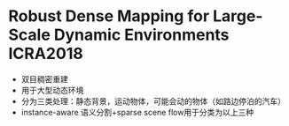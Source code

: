 # Robust Dense Mapping for Large-Scale Dynamic Environments ICRA2018

* 双目稠密重建 
* 用于大型动态环境
* 分为三类处理：静态背景，运动物体，可能会动的物体（如路边停泊的汽车）
* instance-aware 语义分割+sparse scene flow用于分类为以上三种
